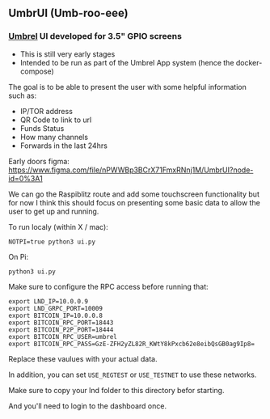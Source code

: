 ## UmbrUI (Umb-roo-eee)
### [Umbrel](https://github.com/getumbrel/umbrel) UI developed for 3.5" GPIO screens

- This is still very early stages 
- Intended to be run as part of the Umbrel App system (hence the docker-compose)

The goal is to be able to present the user with some helpful information such as: 
- IP/TOR address 
- QR Code to link to url
- Funds Status
- How many channels
- Forwards in the last 24hrs

Early doors figma: https://www.figma.com/file/nPWWBp3BCrX71FmxRNnj1M/UmbrUI?node-id=0%3A1

We can go the Raspiblitz route and add some touchscreen functionality but for now I think this should focus on presenting some basic data to allow the user to get up and running.

To run localy (within X / mac):
```
NOTPI=true python3 ui.py
```

On Pi:
```
python3 ui.py
```

Make sure to configure the RPC access before running that:

```
export LND_IP=10.0.0.9
export LND_GRPC_PORT=10009
export BITCOIN_IP=10.0.0.8
export BITCOIN_RPC_PORT=18443
export BITCOIN_P2P_PORT=18444
export BITCOIN_RPC_USER=umbrel
export BITCOIN_RPC_PASS=GzE-ZFH2yZL82R_KWtY8kPxcb62e8eibQsGB0ag9Ip8=
```

Replace these vaulues with your actual data.

In addition, you can set `USE_REGTEST` or `USE_TESTNET` to use these networks.

Make sure to copy your lnd folder to this directory befor starting.

And you'll need to login to the dashboard once.